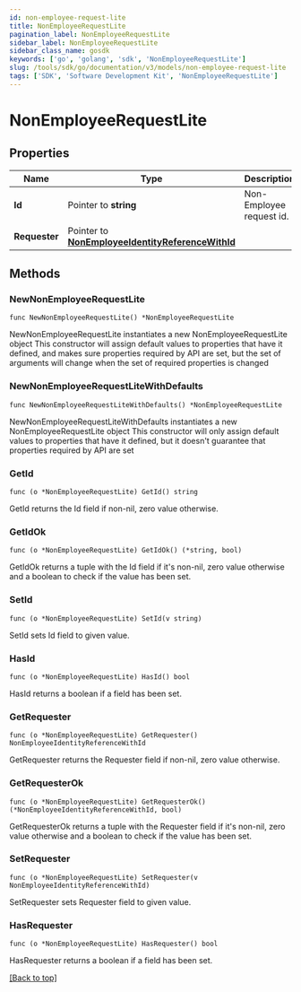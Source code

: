 ```yaml
---
id: non-employee-request-lite
title: NonEmployeeRequestLite
pagination_label: NonEmployeeRequestLite
sidebar_label: NonEmployeeRequestLite
sidebar_class_name: gosdk
keywords: ['go', 'golang', 'sdk', 'NonEmployeeRequestLite'] 
slug: /tools/sdk/go/documentation/v3/models/non-employee-request-lite
tags: ['SDK', 'Software Development Kit', 'NonEmployeeRequestLite']
---
```


# NonEmployeeRequestLite

## Properties

Name | Type | Description | Notes
------------ | ------------- | ------------- | -------------
**Id** | Pointer to **string** | Non-Employee request id. | [optional] 
**Requester** | Pointer to [**NonEmployeeIdentityReferenceWithId**](NonEmployeeIdentityReferenceWithId) |  | [optional] 

## Methods

### NewNonEmployeeRequestLite

`func NewNonEmployeeRequestLite() *NonEmployeeRequestLite`

NewNonEmployeeRequestLite instantiates a new NonEmployeeRequestLite object
This constructor will assign default values to properties that have it defined,
and makes sure properties required by API are set, but the set of arguments
will change when the set of required properties is changed

### NewNonEmployeeRequestLiteWithDefaults

`func NewNonEmployeeRequestLiteWithDefaults() *NonEmployeeRequestLite`

NewNonEmployeeRequestLiteWithDefaults instantiates a new NonEmployeeRequestLite object
This constructor will only assign default values to properties that have it defined,
but it doesn't guarantee that properties required by API are set

### GetId

`func (o *NonEmployeeRequestLite) GetId() string`

GetId returns the Id field if non-nil, zero value otherwise.

### GetIdOk

`func (o *NonEmployeeRequestLite) GetIdOk() (*string, bool)`

GetIdOk returns a tuple with the Id field if it's non-nil, zero value otherwise
and a boolean to check if the value has been set.

### SetId

`func (o *NonEmployeeRequestLite) SetId(v string)`

SetId sets Id field to given value.

### HasId

`func (o *NonEmployeeRequestLite) HasId() bool`

HasId returns a boolean if a field has been set.

### GetRequester

`func (o *NonEmployeeRequestLite) GetRequester() NonEmployeeIdentityReferenceWithId`

GetRequester returns the Requester field if non-nil, zero value otherwise.

### GetRequesterOk

`func (o *NonEmployeeRequestLite) GetRequesterOk() (*NonEmployeeIdentityReferenceWithId, bool)`

GetRequesterOk returns a tuple with the Requester field if it's non-nil, zero value otherwise
and a boolean to check if the value has been set.

### SetRequester

`func (o *NonEmployeeRequestLite) SetRequester(v NonEmployeeIdentityReferenceWithId)`

SetRequester sets Requester field to given value.

### HasRequester

`func (o *NonEmployeeRequestLite) HasRequester() bool`

HasRequester returns a boolean if a field has been set.


[[Back to top]](#) 


